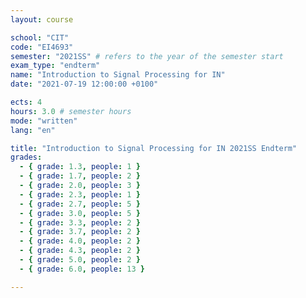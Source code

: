 ```yaml
---
layout: course

school: "CIT"
code: "EI4693"
semester: "2021SS" # refers to the year of the semester start
exam_type: "endterm"
name: "Introduction to Signal Processing for IN"
date: "2021-07-19 12:00:00 +0100"

ects: 4
hours: 3.0 # semester hours
mode: "written"
lang: "en"

title: "Introduction to Signal Processing for IN 2021SS Endterm"
grades:
  - { grade: 1.3, people: 1 }
  - { grade: 1.7, people: 2 }
  - { grade: 2.0, people: 3 }
  - { grade: 2.3, people: 1 }
  - { grade: 2.7, people: 5 }
  - { grade: 3.0, people: 5 }
  - { grade: 3.3, people: 2 }
  - { grade: 3.7, people: 2 }
  - { grade: 4.0, people: 2 }
  - { grade: 4.3, people: 2 }
  - { grade: 5.0, people: 2 }
  - { grade: 6.0, people: 13 }

---
```



